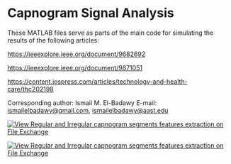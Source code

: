 # Capnogram Signal Analysis
These MATLAB files serve as parts of the main code for simulating the results of the following articles:

https://ieeexplore.ieee.org/document/9682692

https://ieeexplore.ieee.org/document/9871051

https://content.iospress.com/articles/technology-and-health-care/thc202198

Corresponding author: Ismail M. El-Badawy
E-mail: ismailelbadawy@gmail.com, ismailelbadawy@aast.edu

[![View Regular and Irregular capnogram segments features extraction on File Exchange](https://www.mathworks.com/matlabcentral/images/matlab-file-exchange.svg)](https://www.mathworks.com/matlabcentral/fileexchange/87664-regular-and-irregular-capnogram-segments-features-extraction)

[![View Regular and Irregular capnogram segments features extraction on File Exchange](https://www.mathworks.com/matlabcentral/images/matlab-file-exchange.svg)](https://www.mathworks.com/matlabcentral/fileexchange/164726-hjorth-parameters)
